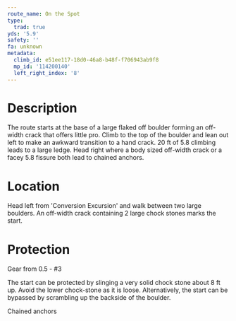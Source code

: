 ```yaml
---
route_name: On the Spot
type:
  trad: true
yds: '5.9'
safety: ''
fa: unknown
metadata:
  climb_id: e51ee117-18d0-46a8-b48f-f706943ab9f8
  mp_id: '114200140'
  left_right_index: '8'
---
```

# Description
The route starts at the base of a large flaked off boulder forming an off-width crack that offers little pro. Climb to the top of the boulder and lean out left to make an awkward transition to a hand crack. 20 ft of 5.8 climbing leads to a large ledge. Head right where a body sized off-width crack or a facey 5.8 fissure both lead to chained anchors.

# Location
Head left from 'Conversion Excursion' and walk between two large boulders. An off-width crack containing 2 large chock stones marks the start.

# Protection
Gear from 0.5 - #3

The start can be protected by slinging a very solid chock stone about 8 ft up. Avoid the lower chock-stone as it is loose. Alternatively, the start can be bypassed by scrambling up the backside of the boulder.

Chained anchors
